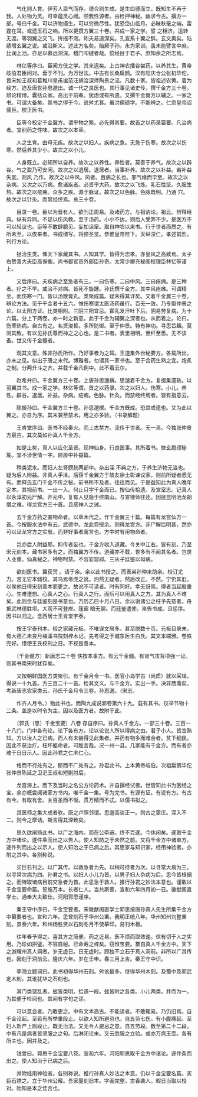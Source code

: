<!-- { "loadSidebar": true } -->
　　气化则人育。伊芳人禀气而存。德合则生成。是生曰德而立。既知生不再于我。人处物为灵。可幸蕴灵心阙。颐我性源者。由检押神秘。幽求今古。撰方一部。号曰千金。可以济物摄生。可以穷微尽性。犹恐岱山临月。必昧秋毫之端。雷霆在耳。或遗玉石之响。所以更撰方翼三十卷。共成一家之学。譬 之相济。运转无涯。等羽翼之交飞。抟摇不测。矧夫易道深矣。孔宣系十翼之辞。玄文奥矣。陆绩增玄翼之说。或沿斯义。述此方名矣。贻厥子孙。永为家训。虽未能譬言中庶。比润上池。亦足以慕远测深。稽门叩键者哉。傥经目于君子。庶知余之所志焉。

　　林亿等序曰。臣闻方伎之学。其来远矣。上古神农播谷尝药。以养其生。黄帝岐伯君臣问对。垂于不刊。为万世法。中古有长桑扁鹊。汉有阳庆仓公张机华佗。晋宋如王叔和葛稚川皇甫谧范汪胡洽深师陶景之流。凡数十家。皆祖述农黄。着为经方。迨及唐世孙思邈出。诚一代之良医也。其行事见诸史传，撰千金方三十卷。辨论精博。囊括众家。高出于前辈。犹虑或有所遗。又撰千金翼方以辅之。一家之书。可谓大备矣。其书之得于今。讹舛尤甚。虽洪儒硕学。不能辨之。仁宗皇帝诏儒臣。校正医书。

　　臣等今校定千金翼方。谓乎物之繁。必先得其要。故首之以药录纂要。凡治病者。宜别药之性味。故次之以本草。

　　人之生育。由母无疾。故次之以妇人。疾病之急。无急于伤寒。故次之以伤寒。然后养其少小。故次之以小儿。

　　人身既立。必知所以自养。故次之以养性。养性者。莫善于养气。故次之以辟谷。气之盈乃可安闲。故次之以退居。退居者。当事补养。故次之以补益。若补益失宜。则风 乃作。故次之以中风。风者。百病之长也。邪气缘而毕至。故次之以杂病。又次之以万病。愈诸疾者。必资乎大药。故次之以飞炼。乳石性坚。久服生热。故次之以疮痈。众多之疾。源于脉证。故次之以色脉。色脉既明。乃通 穴。故次之以针灸。而禁经终焉。总三十卷。

　　目录一卷。臣以为晋有人。欲刊正周易。及诸药方。与祖讷论。祖云。辨释经典。纵有异同。不足以伤风教。至于汤药。小小不达。则后人受弊不少。是医方不可以轻议也。臣等不敢肆臆见。妄加涂窜。取自神农以来书。行于世者而质之。有所未至。以俟来者。书成缮写。将预圣览。恭惟皇帝陛下。天纵深仁。孝述前烈。刊行方论。

　　拯治生类。俾天下家藏其书。人知其学。皆得为忠孝。亦皇风之高致焉。太子右赞善大夫臣高保衡。尚书都官员外郎臣孙奇。太常少卿充秘阁校理臣林忆等谨上。

　　又后序曰。夫疾病之至急者有三。一曰伤寒。二曰中风。三曰疮痈。是三种者。疗之不早。或治不对病。皆死不旋踵。孙氏撰千金方。其中风疮瘫。可谓精至。而伤寒一门。皆以汤散膏丸。类聚成篇。疑未得其详矣。又着千金翼三十卷。辨论方法。见于千金者十五六。惟伤寒谓太医汤药虽行。百无一效。乃专取仲景之论。以太阳方证。比类相附。三阴三阳宜忌。霍乱发汗吐下后。阴易劳复病。为十六篇。分上下两卷。亦一时之新意。此于千金为辅翼之深者也。从而着之。论曰。伤寒热病。自古有之。名贤浚哲。多所防御。至于仲景。特有神功。寻思旨趣。莫测其致。有以见孙氏尊而神之之心也。是二书者。表里相明。至纤至悉。无不该备。世又传千金髓者。

　　观其文意。殊非孙氏所作。乃好事者为之耳。王道集外台秘要方。各载所出。亦未之见。似出于唐之末代。博雅者。勿谓其一家书也。至于合药生熟之宜。炮炙之制。分两升斗之齐。并载千金凡例中。此不着云尔。

　　赵希弁曰。千金翼方三十卷。上唐孙思邈撰。思邈着千金方。复掇集遗轶。以羽翼其书。成一家之学。林亿等谓。首之以药录。次之以妇人。伤寒。小儿。养性。辟谷。退居。补益。杂病。疮痈。色脉。针灸。而禁经终焉者。皆有指意云。

　　陈振孙曰。千金翼方三十卷。孙思邈撰。千金方既成。恐其或遗也。又为此以翼之。亦自为序。其末兼至禁术。用之亦多验。（书录解题）

　　王肯堂序曰。医书不经秦火。而上古禁方。流传于世者。无一焉。今独张仲景方最古。其次莫如孙真人千金方。

　　如是止矣，真人以应化圣贤。现神仙身。行良医事。其所着书。抉玄扃颀秘笈。宜不涉世情一字。顾房中补益篇。

　　稍类泥水。而妇人左肾膀胱两部中。杂出淫 不典之方。于养生济物无当也。疑为后人附益。非真人手泽。后获千金翼方于故友徐士彰谏议家。则前所疑者悉无有。而释氏玄门千金不传之秘。前书所不及者。往往而见。于是益知此为真人晚年定本。其视前书。一出一入。何止只字千金而已。按仙传拾遗。及宣室志。记真人以永淳初元尸解。开元中。复有人见隐于终南山。与宣律师往还。因拯昆明池龙胡僧之难。得龙宫方三十首。且感神人之诫。

　　去千金方药之害物命者。以草木代之。作千金翼三十篇。每篇有龙宫仙方一首。今按服水法中有云。武德中。龙此卷授余。则得龙宫方。非尸解后明甚，然亦可以证龙宫方之实有。而非好事者寓言也。方中时有用物命者。

　　岂亦后人附益耶。抑传者妄也。千金方收入道藏。今关中江右。皆有刻。乃至宋元刻本。藏书家多有之。而独翼方不传。道藏亦不载，世多有不闻其名者。岂世人业重。仙真秘之。神物呵禁。不容妄窥耶。三从子廷鉴以母病。

　　欲刻医书。冀获冥 。请于余。余以此书授之。而表弟孙仲来助余。校订尤力。苦无它本雠校。其乌焉帝虎之讹。灼然无疑者。然后改正。不然。宁仍其旧。以俟他日得宋刻善本而更之。故讹不可读者。时有同好。幸无讶焉。得者当起殷重心。生难遭想。心真人之心。行真人之行。而后可以用真人之方。其为真人不难矣。此则余与廷鉴刻是书意也。万历乙巳十月八日。余以谢诸公之枉予先慈者。舟抵武林德胜坝。大雨不可登岸。篷窗 暗无聊。而廷鉴遣使。来告书成。且惩序。因书以归之。念西居士王肯堂宇泰。

　　按王宇泰刊本。较之家藏元板。不唯误文居多。甚至脱数十页。元板目录末。有大德乙未良月梅溪书院刻梓木记。先考得之于城东医生白氏。其文本端雅。卷帙完好。惜使王氏校刊之日。不视是善本。

　　〔千金髓方〕新唐志二十卷 佚按本事方。有云千金髓。有肾气攻背项强一证。则其书南宋时犹存矣。

　　又按朝鲜国医方类聚引。有千金月令一书。医官小岛学古（尚质）就以采辑。得说一十九首。方三百二十一首。检其文义。与千金方。实出一手。决非赝鼎矣。考新唐志农家类云。孙氏千金月令三卷。孙思邈。（宋志。

　　作齐人月令。）殆此书也。而陶九成说郛卷第六十九。载有其书。仅举节物十二条。盖是以时令为主。因以及医方者。故附于此。

　　〔郭氏（思）千金宝要〕八卷 存自序曰。孙真人千金方。一部三十卷。三百一十八门。门中各有论。论下各有方。论以论说人所以得病之由。君子小人。皆宜熟知。方以治人之已病。而人有未尝得见此集者。并药有物多而难合者。贫下细民。因此不获治疗。枉坏躯命者。可胜言哉。况一州一县。几家能有千金方。而有者亦难于日日示人。因此孙君之仁术仁心。

　　格而不行处有之。郁而不广处有之。孙君此书。上本黄帝岐伯。次祖扁鹊华佗张仲景陈延之卫汜王叔和短剧肘后。

　　龙宫海上。而下及当时之名公方论药术。并自撰经试者。世皆知此书为医经之宝。余亦概尝阅诸家方书内。唯千金一集。号为完书。有源有证。有说有方。有古有今。有取有舍。关百圣而不惭。贯万精而不忒。以儒书拟之。

　　其医师之集大成者欤。唐之卢照邻谓。思邈高谈正一。则古之蒙庄。深入不二。则今之摩诘。斯言得其深致矣。

　　思久欲阐扬此书。以广之海内。而在公牵迫。终不克遂。今休闲矣。遂取千金方中诸论。遂件条而出之以告人。使人知防之于未然之前。又将千金方中诸单方。逐件列而出之以示人。使人知治之于已病之后。其思家与知识家，经用神验者。亦附之其中。各别称说。

　　买巨石刊之。以广其传。以救急者为先。以稍可待者为次。以寻常大病为三。以寻常次病为四。孙君之书。以妇人小儿为首。以男子妇人杂病为后。思今皆根据之。而特取诸病目前交急者为首。此思急于救人。推行孙君之妙法本意也。谨敢以千金宝要命篇。誓施万本。长者仁人。当共斯善，宣和六年四月初一日。徽猷阁直学士。通奉大夫致仕。河阳郭思谨序。

　　秦王守中序曰。千金宝要者。宋徽猷阁直学士郭思按唐孙真人先生所集千金方中纂要者也。宣和六年。思曾刻石于华州公署。我明正统八年。华州知州刘整重刻。景泰六年。和州杨胜贤以石刻冬月不使摹印。易刊木板。

　　往年春予得之。喜其方之简便。药之近易。医不烦而取效速。信有切于人之实用。乃珍如拱璧。不容自秘。已命寿之梓矣。窃惟宝要。纂自真人千金方中。天下之游耀州真人洞者。岁无虚日。日无虚时。顾独不立石于真人洞前。非所以广其传也。因刻于洞前云。隆庆六年。岁在壬申。春三月上吉。秦王守中识。

　　李海立题词曰。此书初得华州石刻。舛讹最多。继得华州木刻。及蜀中及郭武定木刻。其讹犹华之石刻也。

　　其门类错乱者。兹皆类明。拾遗一段。兹皆附之各类。小儿两类。并而为一。为其便于检阅也。其间有字句之谬。

　　可以意会者。乃敢更之。中有文本高古。不能读者。不敢辄易。乃仍旧焉。自千金论起。至若有所举重段止。以欲人知所避忌也。自五劳七伤。有小腹痛起。至妇人新产上厕段止。既无治法。又无令人避忌之意。自五劳段。数至第二十二段。中有凡是病者皆须服之之句。后淋闭论末。又云悉服之立验。或亦万病玉壶。各有所主也。因并及之。

　　钱曾曰。郭思千金宝要八卷。宣和六年。河阳郭思取千金方中诸论。逐件条而出之。使人知治于已病之后。

　　并附经用神验者。各别称说。推行孙真人妙法之本意。仍以千金宝要名篇。买巨石镌之。立于华州公廨。吾家墨刻旧本。字画完整。古香袭人。暇日当取以校对。始知是本之佳否也。

